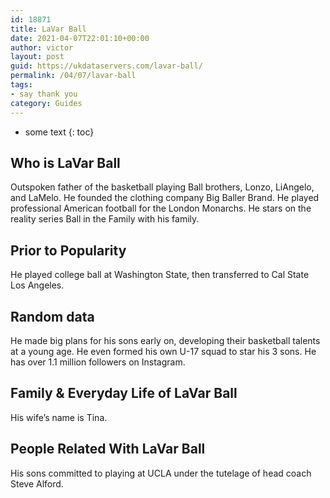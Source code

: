 ```yaml
---
id: 18871
title: LaVar Ball
date: 2021-04-07T22:01:10+00:00
author: victor
layout: post
guid: https://ukdataservers.com/lavar-ball/
permalink: /04/07/lavar-ball
tags:
- say thank you
category: Guides
---
```


* some text
{: toc}


## Who is LaVar Ball



Outspoken father of the basketball playing Ball brothers, Lonzo, LiAngelo, and LaMelo. He founded the clothing company Big Baller Brand. He played professional American football for the London Monarchs. He stars on the reality series Ball in the Family with his family. 

                
                
                
## Prior to Popularity



He played college ball at Washington State, then transferred to Cal State Los Angeles.

                
                
                
## Random data



He made big plans for his sons early on, developing their basketball talents at a young age. He even formed his own U-17 squad to star his 3 sons. He has over 1.1 million followers on Instagram.

                
                
                
## Family & Everyday Life of LaVar Ball



His wife&#8217;s name is Tina. 

                
                
                
## People Related With LaVar Ball



His sons committed to playing at UCLA under the tutelage of head coach Steve Alford.

                
              
            
          
          
          